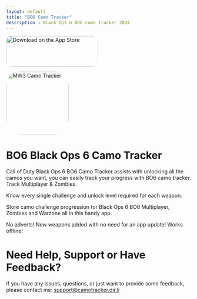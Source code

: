 ```yaml
---
layout: default
title: "BO6 Camo Tracker"
description : Black Ops 6 BO6 camo tracker 2024
---
```

<a href="https://apps.apple.com/us/app/mw3-camo-tracker/id6458876511?itsct=apps_box_badge&amp;itscg=30200" style="display: inline-block; overflow: hidden; border-radius: 13px; width: 250px; height: 83px;"><img src="https://tools.applemediaservices.com/api/badges/download-on-the-app-store/black/en-us?size=250x83&amp;releaseDate=1667692800" alt="Download on the App Store" style="border-radius: 13px; width: 250px; height: 83px;"></a>

<a href="https://apps.apple.com/us/app/mw3-camo-tracker/id6458876511?itscg=30200&amp;itsct=apps_box_appicon" style="width: 170px; height: 170px; border-radius: 22%; overflow: hidden; display: inline-block; vertical-align: middle;"><img src="https://camotracker.djr.li/bo6.png" alt="MW3 Camo Tracker" style="width: 170px; height: 170px; border-radius: 22%; overflow: hidden; display: inline-block; vertical-align: middle;"></a>

# BO6 Black Ops 6 Camo Tracker
Call of Duty Black Ops 6 BO6 Camo Tracker assists with unlocking all the camos you want, you can easily track your progress with BO6 camo tracker.
Track Multiplayer & Zombies. 

Know every single challenge and unlock level required for each weapon.

Store camo challenge progression for Black Ops 6 BO6 Multiplayer, Zombies and Warzone all in this handy app.

No adverts!
New weapons added with no need for an app update!
Works offline!

# Need Help, Support or Have Feedback?
If you have any issues, questions, or just want to provide some feedback, please contact me: <support@camotracker.djr.li>
